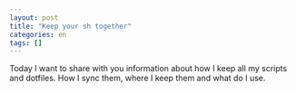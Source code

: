 ```yaml
---
layout: post
title: "Keep your sh together"
categories: en
tags: []
---
```


Today I want to share with you information about how I keep all my scripts and
dotfiles. How I sync them, where I keep them and what do I use.
